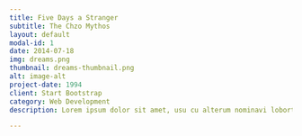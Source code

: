 ```yaml
---
title: Five Days a Stranger
subtitle: The Chzo Mythos
layout: default
modal-id: 1
date: 2014-07-18
img: dreams.png
thumbnail: dreams-thumbnail.png
alt: image-alt
project-date: 1994
client: Start Bootstrap
category: Web Development
description: Lorem ipsum dolor sit amet, usu cu alterum nominavi lobortis. At duo novum diceret. Tantas apeirian vix et, usu sanctus postulant inciderint ut, populo diceret necessitatibus in vim. Cu eum dicam feugiat noluisse.

---
```

